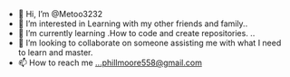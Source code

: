 - 👋 Hi, I’m @Metoo3232
- 👀 I’m interested in Learning with my other friends and family..
- 🌱 I’m currently learning .How to code and create repositories. ..
- 💞️ I’m looking to collaborate on someone assisting me with what I need to learn and master.
- 📫 How to reach me ...phillmoore558@gmail.com 

<!---
Metoo3232/Metoo3232 is a ✨ special ✨ repository because its `README.md` (this file) appears on your GitHub profile.
You can click the Preview link to take a look at your changes.
--->
